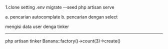 1.clone
setting .env
migrate --seed
php artisan serve

a. pencarian autocomplate
b. pencarian dengan select <br>

mengisi data user denga tinker <hr>

php artisan tinker
Banana::factory()->count(3)->create()

